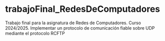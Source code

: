 # trabajoFinal_RedesDeComputadores
Trabajo final para la asignatura de Redes de Computadores. Curso 2024/2025. Implementar un protocolo de comunicación fiable sobre UDP mediante el protocolo RCFTP
